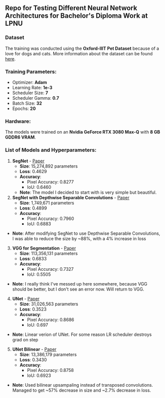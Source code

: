 ## Repo for Testing Different Neural Network Architectures for Bachelor's Diploma Work at LPNU

### Dataset
The training was conducted using the **Oxford-IIIT Pet Dataset** because of a love for dogs and cats. More information about the dataset can be found [here](https://www.robots.ox.ac.uk/~vgg/data/pets/).

### Training Parameters:
- Optimizer: **Adam**
- Learning Rate: **1e-3**
- Scheduler Size: **7**
- Scheduler Gamma: **0.7**
- Batch Size: **32**
- Epochs: **20**

### Hardware:
The models were trained on an **Nvidia GeForce RTX 3080 Max-Q** with **8 GB GDDR6 VRAM**.

### List of Models and Hyperparameters:
1. **SegNet** - [Paper](https://arxiv.org/abs/1511.00561v3)  
   - **Size**: 15,274,892 parameters
   - **Loss**: 0.4629  
   - **Accuracy**:  
     - Pixel Accuracy: 0.8277  
     - IoU: 0.6460  
   - **Note**:
   The model I decided to start with is very simple but beautiful.
2. **SegNet with Depthwise Separable Convolutions** - [Paper](https://arxiv.org/abs/1704.04861)  
   - **Size**: 1,749,671 parameters
   - **Loss**: 0.4899
   - **Accuracy**:  
     - Pixel Accuracy: 0.7960
     - IoU: 0.6883
  - **Note**:
  After modifying SegNet to use Depthwise Separable Convolutions, I was able to reduce the size by ~88%, with a 4% increase in loss
3. **VGG for Segmentation** - [Paper](https://arxiv.org/abs/1409.1556v6)  
   - **Size**: 113,356,131 parameters
   - **Loss**: 0.6833
   - **Accuracy**:  
     - Pixel Accuracy: 0.7327
     - IoU: 0.5505
  - **Note**:
  I really think I've messed up here somewhere, because VGG should be better, but I don't see an error now. Will return to VGG.
4. **UNet** - [Paper](https://arxiv.org/abs/1505.04597)  
   - **Size**: 31,026,563 parameters
   - **Loss**: 0.3523
   - **Accuracy**:  
     - Pixel Accuracy: 0.8686
     - IoU: 0.697
  - **Note**:
  Linear verion of UNet. For some reason LR scheduler destroys grad on step 
5. **UNet Bilinear** - [Paper](https://arxiv.org/abs/1505.04597)  
   - **Size**: 13,386,179 parameters
   - **Loss**: 0.3430
   - **Accuracy**:  
     - Pixel Accuracy: 0.8758
     - IoU: 0.6923
  - **Note**:
  Used bilinear upsampaling instead of transposed convolutions. Managed to get ~57% decrease in size and ~2.7% decrease in loss.